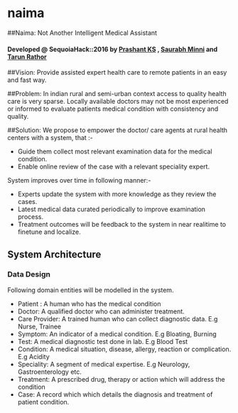 # naima
##Naima: Not Another Intelligent Medical Assistant   

#### Developed @ SequoiaHack::2016 by [Prashant KS](https://github.com/tarunjr/) , [Saurabh Minni](https://github.com/tarunjr/) and [Tarun Rathor](https://github.com/tarunjr/)

##Vision: 
Provide assisted expert health care to remote patients in an easy and fast way.

##Problem: 
In indian rural and semi-urban context access to quality health care is very sparse. 
Locally available doctors may not be most experienced or informed to evaluate patients medical 
condition with consistency and quality.

##Solution: 
We propose to empower the doctor/ care agents at rural health centers with a system, that :-
* Guide them collect most relevant examination data for the medical condition.
* Enable online review of the case with a relevant speciality expert.

System improves over time in following manner:-
* Experts update the system with more knowledge as they review the cases.
* Latest medical data curated periodically to improve examination process.
* Treatment outcomes will be feedback to the system in near realitime to finetune and localize.

## System Architecture

### Data Design
Following domain entities will be modelled in the system.
* Patient : A human who has the medical condition
* Doctor: A qualified doctor who can administer treatment.
* Care Provider: A trained human who can collect diagnostic data. E.g Nurse, Trainee
* Symptom: An indicator of a medical condition. E.g Bloating, Burning
* Test: A medical diagnostic test done in lab. E.g Blood Test
* Condition: A medical situation, disease, allergy, reaction or complication. E.g  Acidity
* Speciality: A segment of medical expertise. E.g  Neurology, Gastroenterology etc.
* Treatment: A prescribed drug, therapy or action which will address the condition
* Case: A record which which details the diagnosis and treatment of patient condition.


